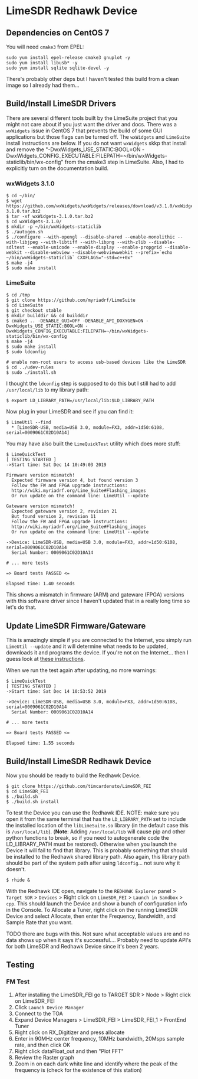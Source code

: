 # LimeSDR Redhawk Device


## Dependencies on CentOS 7
You will need `cmake3` from EPEL:

    sudo yum install epel-release cmake3 gnuplot -y
    sudo yum install libusb* -y
    sudo yum install sqlite sqlite-devel -y

There's probably other deps but I haven't tested this build from a clean image so I already had them...


## Build/Install LimeSDR Drivers
There are several different tools built by the LimeSuite project that you might not care about if you just want the driver and docs. There was a `wxWidgets` issue in CentOS 7 that prevents the build of some GUI applications but those flags can be turned off. The `wxWidgets` and `LimeSuite` install instructions are below. If you do not want `wxWidgets` skkp that install and remove the "-DwxWidgets_USE_STATIC:BOOL=ON -DwxWidgets_CONFIG_EXECUTABLE:FILEPATH=~/bin/wxWidgets-staticlib/bin/wx-config" from the cmake3 step in LimeSuite. Also, I had to explicitly turn on the documentation build.

### wxWidgets 3.1.0

	$ cd ~/bin/
	$ wget https://github.com/wxWidgets/wxWidgets/releases/download/v3.1.0/wxWidgets-3.1.0.tar.bz2
	$ tar -xf wxWidgets-3.1.0.tar.bz2  
	$ cd wxWidgets-3.1.0/
	$ mkdir -p ~/bin/wxWidgets-staticlib
	$ ./autogen.sh 
	$ ./configure --with-opengl --disable-shared --enable-monolithic --with-libjpeg --with-libtiff --with-libpng --with-zlib --disable-sdltest --enable-unicode --enable-display --enable-propgrid --disable-webkit --disable-webview --disable-webviewwebkit --prefix=`echo ~/bin/wxWidgets-staticlib` CXXFLAGS="-std=c++0x"
	$ make -j4
	$ sudo make install

### LimeSuite

	$ cd /tmp
    $ git clone https://github.com/myriadrf/LimeSuite
    $ cd LimeSuite
    $ git checkout stable
    $ mkdir builddir && cd builddir
    $ cmake3 .. -DENABLE_GUI=OFF -DENABLE_API_DOXYGEN=ON -DwxWidgets_USE_STATIC:BOOL=ON -DwxWidgets_CONFIG_EXECUTABLE:FILEPATH=~/bin/wxWidgets-staticlib/bin/wx-config
    $ make -j4
    $ sudo make install
    $ sudo ldconfig

    # enable non-root users to access usb-based devices like the LimeSDR
    $ cd ../udev-rules
    $ sudo ./install.sh

I thought the `ldconfig` step is supposed to do this but I still had to add `/usr/local/lib` to my library path:

    $ export LD_LIBRARY_PATH=/usr/local/lib:$LD_LIBRARY_PATH

Now plug in your LimeSDR and see if you can find it:

    $ LimeUtil --find
      * [LimeSDR-USB, media=USB 3.0, module=FX3, addr=1d50:6108, serial=0009061C02D10A14]

You may have also built the `LimeQuickTest` utility which does more stuff:

    $ LimeQuickTest
    [ TESTING STARTED ]
    ->Start time: Sat Dec 14 10:49:03 2019

    Firmware version mismatch!
      Expected firmware version 4, but found version 3
      Follow the FW and FPGA upgrade instructions:
      http://wiki.myriadrf.org/Lime_Suite#Flashing_images
      Or run update on the command line: LimeUtil --update

    Gateware version mismatch!
      Expected gateware version 2, revision 21
      But found version 2, revision 11
      Follow the FW and FPGA upgrade instructions:
      http://wiki.myriadrf.org/Lime_Suite#Flashing_images
      Or run update on the command line: LimeUtil --update

    ->Device: LimeSDR-USB, media=USB 3.0, module=FX3, addr=1d50:6108, serial=0009061C02D10A14
      Serial Number: 0009061C02D10A14

    # ... more tests

    => Board tests PASSED <=

    Elapsed time: 1.40 seconds

This shows a mismatch in firmware (ARM) and gateware (FPGA) versions with this software driver since I haven't updated that in a really long time so let's do that.


## Update LimeSDR Firmware/Gateware
This is amazingly simple if you are connected to the Internet, you simply run `LimeUtil --update` and it will determine what needs to be updated, downloads it and programs the device. If you're not on the Internet... then I guess look at [these instructions](http://wiki.myriadrf.org/Lime_Suite#Flashing_images).

When we run the test again after updating, no more warnings:

    $ LimeQuickTest 
    [ TESTING STARTED ]
    ->Start time: Sat Dec 14 10:53:52 2019

    ->Device: LimeSDR-USB, media=USB 3.0, module=FX3, addr=1d50:6108, serial=0009061C02D10A14
      Serial Number: 0009061C02D10A14

    # ... more tests

    => Board tests PASSED <=

    Elapsed time: 1.55 seconds

## Build/Install LimeSDR Redhawk Device
Now you should be ready to build the Redhawk Device.

    $ git clone https://github.com/timcardenuto/LimeSDR_FEI
    $ cd LimeSDR_FEI
    $ ./build.sh
    $ ./build.sh install

To test the Device you can use the Redhawk IDE. NOTE: make sure you open it from the same terminal that has the `LD_LIBRARY_PATH` set to include the installed location of the `libLimeSuite.so` library (in the default case this is `/usr/local/lib`). (**Note**: Adding `/usr/local/lib` will cause pip and other python functions to break, so if you need to autogenerate code the LD_LIBRARY_PATH must be restored). Otherwise when you launch the Device it will fail to find that library. This is probably something that should be installed to the Redhawk shared library path. Also again, this library path should be part of the system path after using `ldconfig`... not sure why it doesn't.

    $ rhide &

With the Redhawk IDE open, navigate to the `REDHAWK Explorer` panel > `Target SDR` > `Devices` > Right click on `LimeSDR_FEI` > `Launch in Sandbox` > `cpp`. This should launch the Device and show a bunch of configuration info in the Console. To Allocate a Tuner, right click on the running LimeSDR Device and select Allocate, then enter the Frequency, Bandwidth, and Sample Rate that you want.

TODO there are bugs with this. Not sure what acceptable values are and no data shows up when it says it's successful.... Probably need to update API's for both LimeSDR and Redhawk Device since it's been 2 years.

## Testing

### FM Test

1. After installing the LimeSDR_FEI go to TARGET SDR > Node > Right click on LimeSDR_FEI
2. Click `Launch Device Manager`
3. Connect to the TOA
4. Expand Device Managers > LimeSDR_FEI > LimeSDR_FEI_1 > FrontEnd Tuner 
5. Right click on RX_Digitizer and press allocate
6. Enter in 90MHz center frequency, 10MHz bandwidth, 20Msps sample rate, and then click OK
7. Right click dataFloat_out and then "Plot FFT"
8. Review the Raster graph
9. Zoom in on each dark white line and identify where the peak of the frequency is (check for the existence of this station)

